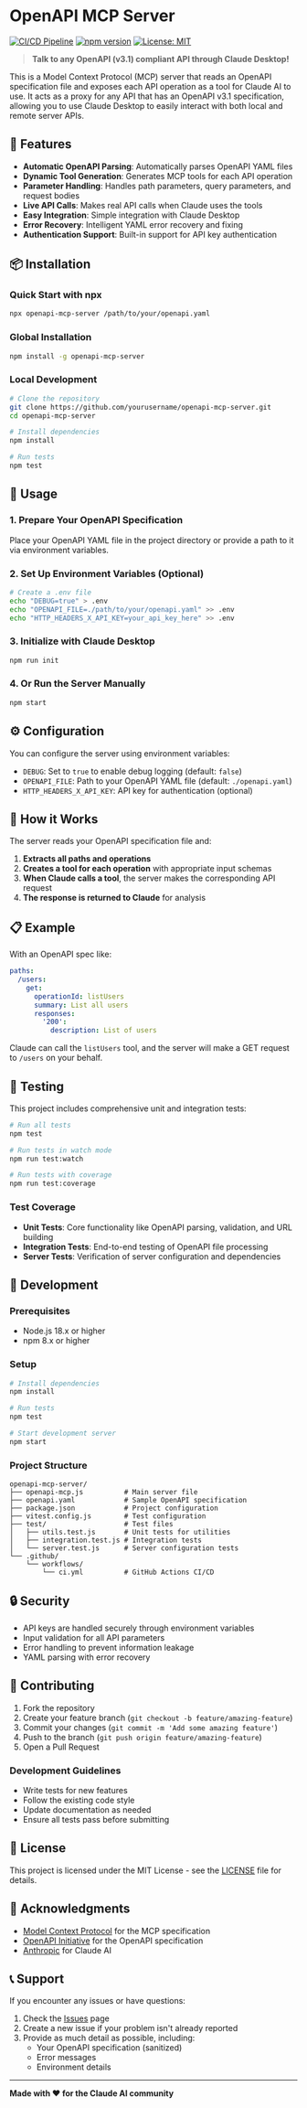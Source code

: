 # OpenAPI MCP Server

[![CI/CD Pipeline](https://github.com/yourusername/openapi-mcp-server/actions/workflows/ci.yml/badge.svg)](https://github.com/yourusername/openapi-mcp-server/actions/workflows/ci.yml)
[![npm version](https://badge.fury.io/js/openapi-mcp-server.svg)](https://badge.fury.io/js/openapi-mcp-server)
[![License: MIT](https://img.shields.io/badge/License-MIT-yellow.svg)](https://opensource.org/licenses/MIT)

> **Talk to any OpenAPI (v3.1) compliant API through Claude Desktop!**

This is a Model Context Protocol (MCP) server that reads an OpenAPI specification file and exposes each API operation as a tool for Claude AI to use. It acts as a proxy for any API that has an OpenAPI v3.1 specification, allowing you to use Claude Desktop to easily interact with both local and remote server APIs.

## 🚀 Features

- **Automatic OpenAPI Parsing**: Automatically parses OpenAPI YAML files
- **Dynamic Tool Generation**: Generates MCP tools for each API operation
- **Parameter Handling**: Handles path parameters, query parameters, and request bodies
- **Live API Calls**: Makes real API calls when Claude uses the tools
- **Easy Integration**: Simple integration with Claude Desktop
- **Error Recovery**: Intelligent YAML error recovery and fixing
- **Authentication Support**: Built-in support for API key authentication

## 📦 Installation

### Quick Start with npx

```bash
npx openapi-mcp-server /path/to/your/openapi.yaml
```

### Global Installation

```bash
npm install -g openapi-mcp-server
```

### Local Development

```bash
# Clone the repository
git clone https://github.com/yourusername/openapi-mcp-server.git
cd openapi-mcp-server

# Install dependencies
npm install

# Run tests
npm test
```

## 🔧 Usage

### 1. Prepare Your OpenAPI Specification

Place your OpenAPI YAML file in the project directory or provide a path to it via environment variables.

### 2. Set Up Environment Variables (Optional)

```bash
# Create a .env file
echo "DEBUG=true" > .env
echo "OPENAPI_FILE=./path/to/your/openapi.yaml" >> .env
echo "HTTP_HEADERS_X_API_KEY=your_api_key_here" >> .env
```

### 3. Initialize with Claude Desktop

```bash
npm run init
```

### 4. Or Run the Server Manually

```bash
npm start
```

## ⚙️ Configuration

You can configure the server using environment variables:

- `DEBUG`: Set to `true` to enable debug logging (default: `false`)
- `OPENAPI_FILE`: Path to your OpenAPI YAML file (default: `./openapi.yaml`)
- `HTTP_HEADERS_X_API_KEY`: API key for authentication (optional)

## 🔄 How it Works

The server reads your OpenAPI specification file and:

1. **Extracts all paths and operations**
2. **Creates a tool for each operation** with appropriate input schemas
3. **When Claude calls a tool**, the server makes the corresponding API request
4. **The response is returned to Claude** for analysis

## 📋 Example

With an OpenAPI spec like:

```yaml
paths:
  /users:
    get:
      operationId: listUsers
      summary: List all users
      responses:
        '200':
          description: List of users
```

Claude can call the `listUsers` tool, and the server will make a GET request to `/users` on your behalf.

## 🧪 Testing

This project includes comprehensive unit and integration tests:

```bash
# Run all tests
npm test

# Run tests in watch mode
npm run test:watch

# Run tests with coverage
npm run test:coverage
```

### Test Coverage

- **Unit Tests**: Core functionality like OpenAPI parsing, validation, and URL building
- **Integration Tests**: End-to-end testing of OpenAPI file processing
- **Server Tests**: Verification of server configuration and dependencies

## 🚀 Development

### Prerequisites

- Node.js 18.x or higher
- npm 8.x or higher

### Setup

```bash
# Install dependencies
npm install

# Run tests
npm test

# Start development server
npm start
```

### Project Structure

```
openapi-mcp-server/
├── openapi-mcp.js          # Main server file
├── openapi.yaml            # Sample OpenAPI specification
├── package.json            # Project configuration
├── vitest.config.js        # Test configuration
├── test/                   # Test files
│   ├── utils.test.js       # Unit tests for utilities
│   ├── integration.test.js # Integration tests
│   └── server.test.js      # Server configuration tests
└── .github/
    └── workflows/
        └── ci.yml          # GitHub Actions CI/CD
```

## 🔒 Security

- API keys are handled securely through environment variables
- Input validation for all API parameters
- Error handling to prevent information leakage
- YAML parsing with error recovery

## 🤝 Contributing

1. Fork the repository
2. Create your feature branch (`git checkout -b feature/amazing-feature`)
3. Commit your changes (`git commit -m 'Add some amazing feature'`)
4. Push to the branch (`git push origin feature/amazing-feature`)
5. Open a Pull Request

### Development Guidelines

- Write tests for new features
- Follow the existing code style
- Update documentation as needed
- Ensure all tests pass before submitting

## 📄 License

This project is licensed under the MIT License - see the [LICENSE](LICENSE) file for details.

## 🙏 Acknowledgments

- [Model Context Protocol](https://modelcontextprotocol.io/) for the MCP specification
- [OpenAPI Initiative](https://www.openapis.org/) for the OpenAPI specification
- [Anthropic](https://www.anthropic.com/) for Claude AI

## 📞 Support

If you encounter any issues or have questions:

1. Check the [Issues](https://github.com/yourusername/openapi-mcp-server/issues) page
2. Create a new issue if your problem isn't already reported
3. Provide as much detail as possible, including:
   - Your OpenAPI specification (sanitized)
   - Error messages
   - Environment details

---

**Made with ❤️ for the Claude AI community**
